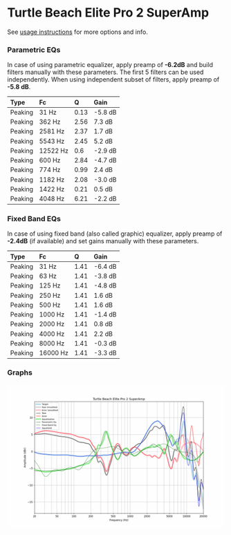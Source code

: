 # Turtle Beach Elite Pro 2 SuperAmp
See [usage instructions](https://github.com/jaakkopasanen/AutoEq#usage) for more options and info.

### Parametric EQs
In case of using parametric equalizer, apply preamp of **-6.2dB** and build filters manually
with these parameters. The first 5 filters can be used independently.
When using independent subset of filters, apply preamp of **-5.8 dB**.

| Type    | Fc       |    Q | Gain    |
|:--------|:---------|:-----|:--------|
| Peaking | 31 Hz    | 0.13 | -5.8 dB |
| Peaking | 362 Hz   | 2.56 | 7.3 dB  |
| Peaking | 2581 Hz  | 2.37 | 1.7 dB  |
| Peaking | 5543 Hz  | 2.45 | 5.2 dB  |
| Peaking | 12522 Hz | 0.6  | -2.9 dB |
| Peaking | 600 Hz   | 2.84 | -4.7 dB |
| Peaking | 774 Hz   | 0.99 | 2.4 dB  |
| Peaking | 1182 Hz  | 2.08 | -3.0 dB |
| Peaking | 1422 Hz  | 0.21 | 0.5 dB  |
| Peaking | 4048 Hz  | 6.21 | -2.2 dB |

### Fixed Band EQs
In case of using fixed band (also called graphic) equalizer, apply preamp of **-2.4dB**
(if available) and set gains manually with these parameters.

| Type    | Fc       |    Q | Gain    |
|:--------|:---------|:-----|:--------|
| Peaking | 31 Hz    | 1.41 | -6.4 dB |
| Peaking | 63 Hz    | 1.41 | -3.8 dB |
| Peaking | 125 Hz   | 1.41 | -4.8 dB |
| Peaking | 250 Hz   | 1.41 | 1.6 dB  |
| Peaking | 500 Hz   | 1.41 | 1.6 dB  |
| Peaking | 1000 Hz  | 1.41 | -1.4 dB |
| Peaking | 2000 Hz  | 1.41 | 0.8 dB  |
| Peaking | 4000 Hz  | 1.41 | 2.2 dB  |
| Peaking | 8000 Hz  | 1.41 | -0.3 dB |
| Peaking | 16000 Hz | 1.41 | -3.3 dB |

### Graphs
![](./Turtle%20Beach%20Elite%20Pro%202%20SuperAmp.png)